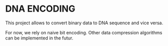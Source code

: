 # DNA ENCODING

This project allows to convert binary data to DNA sequence and vice versa.

For now, we rely on naive bit encoding. Other data compression algorithms can be implemented in the futur.

